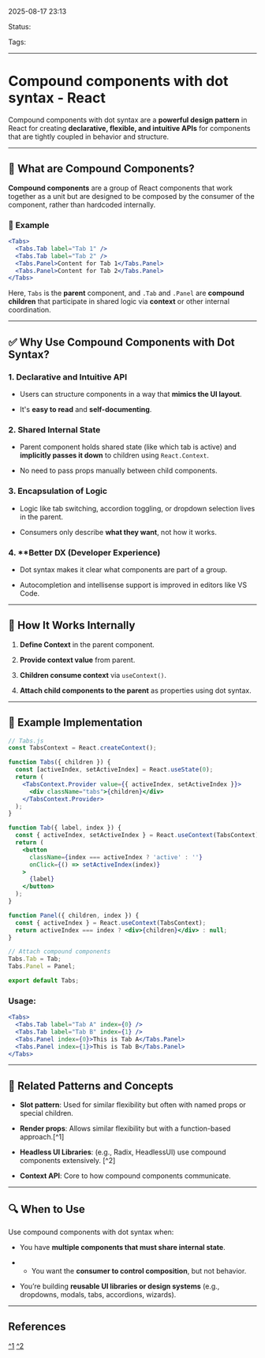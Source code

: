 
2025-08-17 23:13

Status:

Tags:

---
# Compound components with dot syntax - React
Compound components with dot syntax are a **powerful design pattern** in React for creating **declarative, flexible, and intuitive APIs** for components that are tightly coupled in behavior and structure.

---
## 🧩 What are Compound Components?

**Compound components** are a group of React components that work together as a unit but are designed to be composed by the consumer of the component, rather than hardcoded internally.

### 🔧 Example

```jsx
<Tabs>
  <Tabs.Tab label="Tab 1" />
  <Tabs.Tab label="Tab 2" />
  <Tabs.Panel>Content for Tab 1</Tabs.Panel>
  <Tabs.Panel>Content for Tab 2</Tabs.Panel>
</Tabs>
```

Here, `Tabs` is the **parent** component, and `.Tab` and `.Panel` are **compound children** that participate in shared logic via **context** or other internal coordination.

---

## ✅ Why Use Compound Components with Dot Syntax?

### 1. **Declarative and Intuitive API**

- Users can structure components in a way that **mimics the UI layout**.
    
- It's **easy to read** and **self-documenting**.

### 2. **Shared Internal State**

- Parent component holds shared state (like which tab is active) and **implicitly passes it down** to children using `React.Context`.
    
- No need to pass props manually between child components.

### 3. **Encapsulation of Logic**

- Logic like tab switching, accordion toggling, or dropdown selection lives in the parent.
    
- Consumers only describe **what they want**, not how it works.

### 4. ****Better DX (Developer Experience)**

- Dot syntax makes it clear what components are part of a group.
    
- Autocompletion and intellisense support is improved in editors like VS Code.

---

## 🔄 How It Works Internally

1. **Define Context** in the parent component.
    
2. **Provide context value** from parent.
    
3. **Children consume context** via `useContext()`.
    
4. **Attach child components to the parent** as properties using dot syntax.

---

## 🔨 Example Implementation

```jsx
// Tabs.js
const TabsContext = React.createContext();

function Tabs({ children }) {
  const [activeIndex, setActiveIndex] = React.useState(0);
  return (
    <TabsContext.Provider value={{ activeIndex, setActiveIndex }}>
      <div className="tabs">{children}</div>
    </TabsContext.Provider>
  );
}

function Tab({ label, index }) {
  const { activeIndex, setActiveIndex } = React.useContext(TabsContext);
  return (
    <button
      className={index === activeIndex ? 'active' : ''}
      onClick={() => setActiveIndex(index)}
    >
      {label}
    </button>
  );
}

function Panel({ children, index }) {
  const { activeIndex } = React.useContext(TabsContext);
  return activeIndex === index ? <div>{children}</div> : null;
}

// Attach compound components
Tabs.Tab = Tab;
Tabs.Panel = Panel;

export default Tabs;
```

### Usage:

```jsx
<Tabs>
  <Tabs.Tab label="Tab A" index={0} />
  <Tabs.Tab label="Tab B" index={1} />
  <Tabs.Panel index={0}>This is Tab A</Tabs.Panel>
  <Tabs.Panel index={1}>This is Tab B</Tabs.Panel>
</Tabs>
```

---

## 🧠 Related Patterns and Concepts

- **Slot pattern**: Used for similar flexibility but often with named props or special children.
    
- **Render props**: Allows similar flexibility but with a function-based approach.[^1]
    
- **Headless UI Libraries**: (e.g., Radix, HeadlessUI) use compound components extensively. [^2]
    
- **Context API**: Core to how compound components communicate.

---

## 🔍 When to Use

Use compound components with dot syntax when:

- You have **multiple components that must share internal state**.
    
- * You want the **consumer to control composition**, but not behavior.
    
- You’re building **reusable UI libraries or design systems** (e.g., dropdowns, modals, tabs, accordions, wizards).


---
## References
[^1](Render%20props%20-%20React.md)
[^2](Headless%20Components%20-%20React.md)